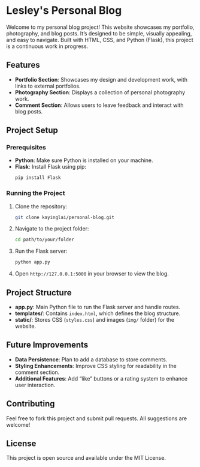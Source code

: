 # Lesley's Personal Blog

Welcome to my personal blog project! This website showcases my portfolio, photography, and blog posts. It’s designed to be simple, visually appealing, and easy to navigate. Built with HTML, CSS, and Python (Flask), this project is a continuous work in progress.

## Features
- **Portfolio Section**: Showcases my design and development work, with links to external portfolios.
- **Photography Section**: Displays a collection of personal photography work.
- **Comment Section**: Allows users to leave feedback and interact with blog posts.
  
## Project Setup

### Prerequisites
- **Python**: Make sure Python is installed on your machine.
- **Flask**: Install Flask using pip:
    ```bash
    pip install Flask
    ```

### Running the Project
1. Clone the repository:
    ```bash
    git clone kayinglai/personal-blog.git
    ```
2. Navigate to the project folder:
    ```bash
    cd path/to/your/folder
    ```
3. Run the Flask server:
    ```bash
    python app.py
    ```
4. Open `http://127.0.0.1:5000` in your browser to view the blog.

## Project Structure
- **app.py**: Main Python file to run the Flask server and handle routes.
- **templates/**: Contains `index.html`, which defines the blog structure.
- **static/**: Stores CSS (`styles.css`) and images (`img/` folder) for the website.

## Future Improvements
- **Data Persistence**: Plan to add a database to store comments.
- **Styling Enhancements**: Improve CSS styling for readability in the comment section.
- **Additional Features**: Add “like” buttons or a rating system to enhance user interaction.

## Contributing
Feel free to fork this project and submit pull requests. All suggestions are welcome!

## License
This project is open source and available under the MIT License.
